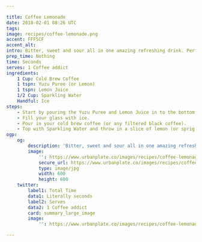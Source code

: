 ```yaml
---

title: Coffee Lemonade
date: 2018-02-01 08:26 UTC
tags:
image: recipes/coffee-lemonade.png
accent: FFF5CF
accent_alt: 
intro: Bitter, sweet and sour all in one amazing refreshing drink. Perfect for that hit in summer, or literally anytime... this thing is bloody good.
prep_time: Nothing
time: Seconds
serves: 1 Coffee addict
ingredients:
    1 Cup: Cold Brew Coffee
    1 tspn: Yuzu Puree (or Lemon)
    1 tspn: Lemon Juice
    1/2 Cup: Sparkling Water
    Handful: Ice
steps:
    - Start by pouring the Yuzu Puree and Lemon Juice in to the bottom of the cup and muddle together.
    - Fill your glass with ice.
    - Pour in your cold brew coffee (or any filtered black coffee).
    - Top with Sparkling Water and throw in a slice of lemon (or sprig of mint) if you're fancy (you are).
ogp:
    og:
        description: 'Bitter, sweet and sour all in one amazing refreshing drink. Perfect for that hit in summer, or literally anytime... this thing is bloody good.'
        image:
            '': https://www.urbanplate.co/images/recipes/coffee-lemonade-share.jpg
            secure_url: https://www.urbanplate.co/images/recipes/coffee-lemonade-share.jpg
            type: image/jpg
            width: 600
            height: 600
    twitter:
        label1: Total Time
        data1: Literally seconds
        label2: Serves
        data2: 1 Coffee addict
        card: summary_large_image
        image:
            '': https://www.urbanplate.co/images/recipes/coffee-lemonade-share.jpg

---
```



